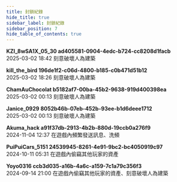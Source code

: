 ```yaml
---
title: 封鎖紀錄
hide_title: true
sidebar_label: 封鎖紀錄
sidebar_position: 7
hide_table_of_contents: true
---
```


**KZI_8wSA1X_05_30 ad405581-0904-4edc-b724-cc8208d1facb**  
2025-03-02 18:42 刻意破壞人為建築

**kill_the_bird 196de1f2-c06d-4800-b185-c0b471d51b12**  
2025-03-02 18:26 刻意破壞人為建築

**ChamAuChocolat b5182af7-00ba-45b2-9638-919d400398ea**  
2025-03-02 00:13 刻意破壞人為建築

**Janice_0929 8052b46b-07eb-452b-93ee-b1d6deee1712**  
2025-03-02 00:13 刻意破壞人為建築

**Akuma_hack a91f37db-2913-4b2b-880d-19ccb0a276f9**  
2024-11-04 12:37 在遊戲內頻繁發送訊息、洗頻

**PuiPuiCars_5151 24539945-8261-4e91-9bc2-bc4050919c97**  
2024-10-11 05:31 在遊戲內偷竊其他玩家的資產

**Yoyo0316  ccb3d035-a16b-4a6c-a159-7c1a79c356f3**  
2024-09-14 21:00 在遊戲內偷竊其他玩家的資產、刻意破壞人為建築
